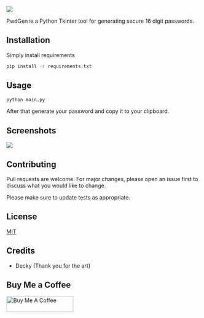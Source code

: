 ![](https://i.imgur.com/8amiLRb.png)

PwdGen is a Python Tkinter tool for generating secure 16 digit passwords.

## Installation

Simply install requirements

```bash
pip install -r requirements.txt
```

## Usage

```bash
python main.py
```
After that generate your password and copy it to your clipboard.

## Screenshots
![](https://imgur.com/D5gkU11.png)

## Contributing
Pull requests are welcome. For major changes, please open an issue first to discuss what you would like to change.

Please make sure to update tests as appropriate.

## License
[MIT](https://choosealicense.com/licenses/mit/)

## Credits
- Decky (Thank you for the art)

## Buy Me a Coffee
<a href="https://www.buymeacoffee.com/zjairo" target="_blank"><img src="https://cdn.buymeacoffee.com/buttons/default-orange.png" alt="Buy Me A Coffee" height="41" width="174"></a>
